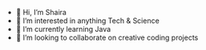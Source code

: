 - 👋 Hi, I’m Shaira
- 👀 I’m interested in anything Tech & Science
- 🌱 I’m currently learning Java
- 💞️ I’m looking to collaborate on creative coding projects


<!---
Antimony26/Antimony26 is a ✨ special ✨ repository because its `README.md` (this file) appears on your GitHub profile.
You can click the Preview link to take a look at your changes.
--->
